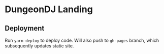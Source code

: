 # DungeonDJ Landing

## Deployment

Run `yarn deploy` to deploy code.
Will also push to `gh-pages` branch, which subsequently updates static site.
